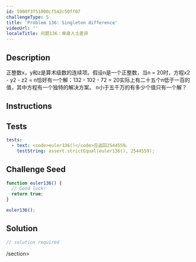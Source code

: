 ```yaml
---
id: 5900f3f51000cf542c50ff07
challengeType: 5
title: 'Problem 136: Singleton difference'
videoUrl: ''
localeTitle: 问题136：单身人士差异
---
```


## Description
<section id="description">正整数x，y和z是算术级数的连续项。假设n是一个正整数，当n = 20时，方程x2  -  y2  -  z2 = n恰好有一个解：132  -  102  -  72 = 20实际上有二十五个n低于一百的值，其中方程有一个独特的解决方案。 n小于五千万的有多少个值只有一个解？ </section>

## Instructions
<section id="instructions">
</section>

## Tests
<section id='tests'>

```yml
tests:
  - text: <code>euler136()</code>应返回2544559。
    testString: assert.strictEqual(euler136(), 2544559);

```

</section>

## Challenge Seed
<section id='challengeSeed'>

<div id='js-seed'>

```js
function euler136() {
  // Good luck!
  return true;
}

euler136();

```

</div>



</section>

## Solution
<section id='solution'>

```js
// solution required
```

/section>
